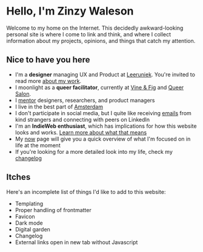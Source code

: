 # Hello, I'm Zinzy Waleson
Welcome to my home on the Internet. This decidedly awkward-looking personal site is where I come to link and think, and where I collect information about my projects, opinions, and things that catch my attention.

## Nice to have you here
- I'm a **designer** managing UX and Product at [Leeruniek](/leeruniek). You're invited to read more [about my work](/work).
- I moonlight as a **queer facilitator**, currently at [Vine & Fig](/vine-and-fig) and [Queer Salon](/queer-salon).
- I [mentor](/mentoring) designers, researchers, and product managers
- I live in the best part of [Amsterdam](/amsterdam)
- I don't participate in social media, but I quite like receiving [emails](mailto:zinzy@pm.me) from kind strangers and connecting with peers on LinkedIn
- I'm an **IndieWeb enthusiast**, which has implications for how this website looks and works. [Learn more about what that means](/start)
- My [now](/now) page will give you a quick overview of what I'm focused on in life at the moment
- If you're looking for a more detailed look into my life, check my [changelog](/changelog)

## Itches
Here's an incomplete list of things I'd like to add to this website:

- Templating
- Proper handling of frontmatter
- Favicon
- Dark mode
- Digital garden
- Changelog
- External links open in new tab without Javascript